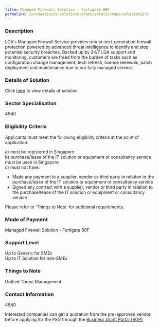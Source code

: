 ```yaml
---
title: Managed Firewall Solution - Fortigate 80F
permalink: /productivity-solutions-grant/solutionrepo/solution1278
---
```


### Description

LGA's Managed Firewall Service provides robust next-generation firewall protection powered by advanced threat intelligence to identify and stop potential security breaches. Backed up by 24/7 LGA support and monitoring, customers are freed from the burden of tasks such as configuration change management, tech refresh, license renewals, patch deployment and maintenance due to our fully managed service.

### Details of Solution

Click <a href='LGA Telecom Pte Ltd' target='_blank' rel='noopener'>here</a> to view details of solution.

### Sector Specialisation

 4540 

### Eligibility Criteria

Applicants must meet the following eligibility criteria at the point of application:

a) must be registered in Singapore <br>
b) purchase/lease of the IT solution or equipment or consultancy service must be used in Singapore <br>
c) must not have:
- Made any payment to a supplier, vendor or third party in relation to the purchase/lease of the IT solution or equipment or consultancy service
- Signed any contract with a supplier, vendor or third party in relation to the purchase/lease of the IT solution or equipment or consultancy service

Please refer to 'Things to Note' for additional requirements.

### Mode of Payment
Managed Firewall Solution - Fortigate 80F

### Support Level
Up to Generic for SMEs <br>
Up to IT Solution for non-SMEs

### Things to Note
Unified Threat Management

### Contact Information
4540

Interested companies can get a quotation from the pre-approved vendor, before applying for the PSG through the <a target='_blank' rel='noopener' href='https://www.businessgrants.gov.sg/'>Business Grant Portal (BGP)</a>.
